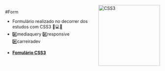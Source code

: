 <div>
  <img align="right" src="https://user-images.githubusercontent.com/94927107/203792051-e6658a4e-8365-4283-b3a5-77ad1aaf7bb8.png" alt="CSS3" width="200px">
</div>

#Form

- Formulário realizado no decorrer dos estudos com CSS3 📝💻🚀
- #️⃣mediaquery #️⃣responsive #️⃣carreiradev
* **[Fomulário CSS3](https://helena-lujan-gomes.github.io/Formulario-css3/)** 


